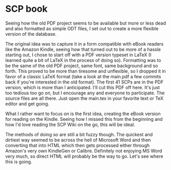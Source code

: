 SCP book
=======

Seeing how the old PDF project seems to be available but more or less dead and also
formatted as simple ODT files, I set out to create a more flexible version of the
database.

The original idea was to capture it in a form compatible with eBook readers like the
Amazon Kindle, seeing how that turned out to be more of a hassle starting out, I chose
to start off with a PDF version typeset in LaTeX (I learned quite a bit of LaTeX in
the process of doing so). Formatting was to be the same of the old PDF project, same 
font, same background and so forth. This proved to be more than tiresome and unflexible, 
so I dropped it in favor of a classic LaTeX format (take a look at the main.pdf a few 
commits back if you're interested in the old format).
The first 41 SCPs are in the PDF version, which is more than I anticipated. I'll cut 
this PDF off here. It's just too tedious too go on, but I encourage any and everyone to
participate. The source files are all there. Just open the main.tex in your favorite text
or TeX editor and get going.

What I rather want to focus on is the first idea, creating the eBook version for reading
on the Kindle. Seeing how I missed this from the beginning and how I'd love reading
the SCP Wiki on the go, this will be ideal.

The methods of doing so are still a bit fuzzy though. The quickest and dirtiest way
seemed to be across the hell of Microsoft Word and then converting that into HTML which
then gets processed either through Amazon's very own KindleGen or Calibre. Definitely 
not enjoying MS Word very much, so direct HTML will probably be the way to go.
Let's see where this is going.
